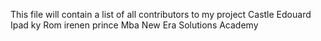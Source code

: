 This file will contain a list of all contributors to my project
Castle
Edouard
Ipad
ky
Rom
irenen
prince
Mba
New Era Solutions Academy
